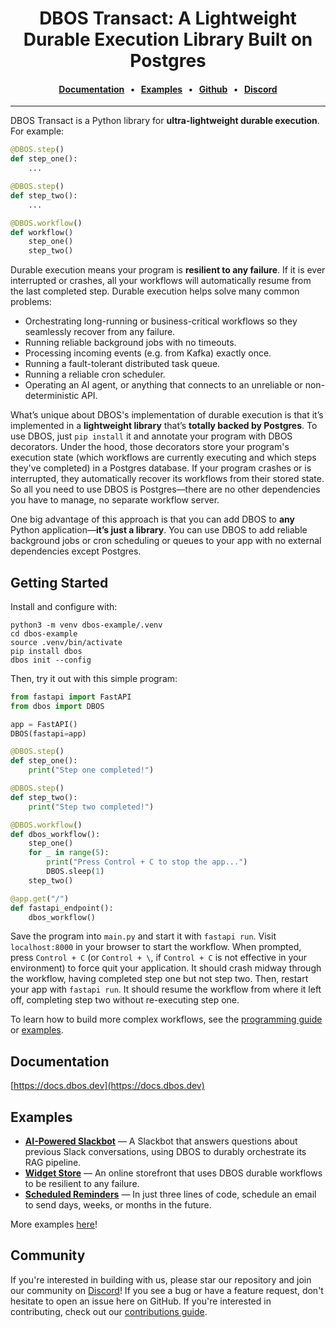 
<div align="center">

# DBOS Transact: A Lightweight Durable Execution Library Built on Postgres

#### [Documentation](https://docs.dbos.dev/) &nbsp;&nbsp;•&nbsp;&nbsp;  [Examples](https://docs.dbos.dev/examples) &nbsp;&nbsp;•&nbsp;&nbsp; [Github](https://github.com/dbos-inc) &nbsp;&nbsp;•&nbsp;&nbsp; [Discord](https://discord.com/invite/jsmC6pXGgX)
</div>

---

DBOS Transact is a Python library for **ultra-lightweight durable execution**.
For example:

```python
@DBOS.step()
def step_one():
    ...

@DBOS.step()
def step_two():
    ...

@DBOS.workflow()
def workflow()
    step_one()
    step_two()
```

Durable execution means your program is **resilient to any failure**.
If it is ever interrupted or crashes, all your workflows will automatically resume from the last completed step.
Durable execution helps solve many common problems:

- Orchestrating long-running or business-critical workflows so they seamlessly recover from any failure.
- Running reliable background jobs with no timeouts.
- Processing incoming events (e.g. from Kafka) exactly once.
- Running a fault-tolerant distributed task queue.
- Running a reliable cron scheduler.
- Operating an AI agent, or anything that connects to an unreliable or non-deterministic API.

What’s unique about DBOS's implementation of durable execution is that it’s implemented in a **lightweight library** that’s **totally backed by Postgres**.
To use DBOS, just `pip install` it and annotate your program with DBOS decorators.
Under the hood, those decorators store your program's execution state (which workflows are currently executing and which steps they've completed) in a Postgres database.
If your program crashes or is interrupted, they automatically recover its workflows from their stored state.
So all you need to use DBOS is Postgres&mdash;there are no other dependencies you have to manage, no separate workflow server.

One big advantage of this approach is that you can add DBOS to **any** Python application&mdash;**it’s just a library**.
You can use DBOS to add reliable background jobs or cron scheduling or queues to your app with no external dependencies except Postgres.

## Getting Started

Install and configure with:

```shell
python3 -m venv dbos-example/.venv
cd dbos-example
source .venv/bin/activate
pip install dbos
dbos init --config
```

Then, try it out with this simple program:

```python
from fastapi import FastAPI
from dbos import DBOS

app = FastAPI()
DBOS(fastapi=app)

@DBOS.step()
def step_one():
    print("Step one completed!")

@DBOS.step()
def step_two():
    print("Step two completed!")

@DBOS.workflow()
def dbos_workflow():
    step_one()
    for _ in range(5):
        print("Press Control + C to stop the app...")
        DBOS.sleep(1)
    step_two()

@app.get("/")
def fastapi_endpoint():
    dbos_workflow()
```

Save the program into `main.py` and start it with `fastapi run`.
Visit `localhost:8000` in your browser to start the workflow.
When prompted, press `Control + C` (or `Control + \`, if `Control + C` is not effective in your environment) to force quit your application.
It should crash midway through the workflow, having completed step one but not step two.
Then, restart your app with `fastapi run`.
It should resume the workflow from where it left off, completing step two without re-executing step one.

To learn how to build more complex workflows, see the [programming guide](https://docs.dbos.dev/python/programming-guide) or [examples](https://docs.dbos.dev/examples).

## Documentation

[https://docs.dbos.dev](https://docs.dbos.dev)

## Examples


- [**AI-Powered Slackbot**](https://docs.dbos.dev/python/examples/rag-slackbot) &mdash; A Slackbot that answers questions about previous Slack conversations, using DBOS to durably orchestrate its RAG pipeline.
- [**Widget Store**](https://docs.dbos.dev/python/examples/widget-store) &mdash; An online storefront that uses DBOS durable workflows to be resilient to any failure.
- [**Scheduled Reminders**](https://docs.dbos.dev/python/examples/scheduled-reminders) &mdash; In just three lines of code, schedule an email to send days, weeks, or months in the future.

More examples [here](https://docs.dbos.dev/examples)!

## Community

If you're interested in building with us, please star our repository and join our community on [Discord](https://discord.gg/fMwQjeW5zg)!
If you see a bug or have a feature request, don't hesitate to open an issue here on GitHub.
If you're interested in contributing, check out our [contributions guide](./CONTRIBUTING.md).
